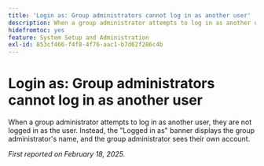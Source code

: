 ```yaml
---
title: 'Login as: Group administrators cannot log in as another user'
description: When a group administrator attempts to log in as another user, they are not logged in as the user. Instead, the Logged in as banner displays the group administrator's name, and the group administrator sees their own account.
hidefromtoc: yes
feature: System Setup and Administration
exl-id: 853cf466-f4f8-4f76-aac1-b7d62f286c4b
---
```

# Login as: Group administrators cannot log in as another user

When a group administrator attempts to log in as another user, they are not logged in as the user. Instead, the "Logged in as" banner displays the group administrator's name, and the group administrator sees their own account.

_First reported on February 18, 2025._
